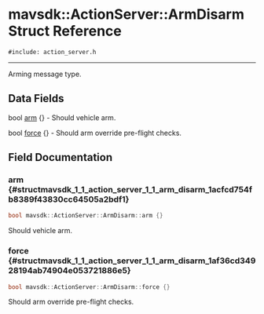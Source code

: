 # mavsdk::ActionServer::ArmDisarm Struct Reference
`#include: action_server.h`

----


Arming message type. 


## Data Fields


bool [arm](#structmavsdk_1_1_action_server_1_1_arm_disarm_1acfcd754fb8389f43830cc64505a2bdf1) {} - Should vehicle arm.

bool [force](#structmavsdk_1_1_action_server_1_1_arm_disarm_1af36cd34928194ab74904e053721886e5) {} - Should arm override pre-flight checks.


## Field Documentation


### arm {#structmavsdk_1_1_action_server_1_1_arm_disarm_1acfcd754fb8389f43830cc64505a2bdf1}

```cpp
bool mavsdk::ActionServer::ArmDisarm::arm {}
```


Should vehicle arm.


### force {#structmavsdk_1_1_action_server_1_1_arm_disarm_1af36cd34928194ab74904e053721886e5}

```cpp
bool mavsdk::ActionServer::ArmDisarm::force {}
```


Should arm override pre-flight checks.

